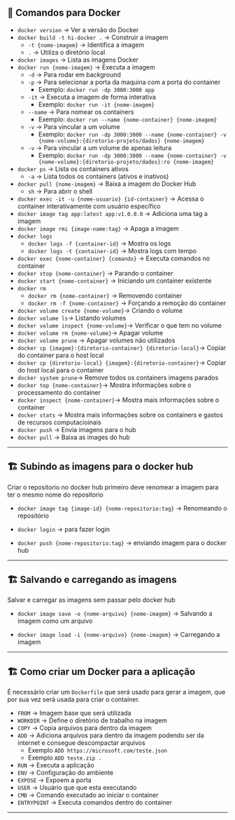 ## 🐳 Comandos para Docker

- `docker version` → Ver a versão do Docker
- `docker build -t hi-docker .` → Construir a imagem
  - `-t {nome-imagem}` → Identifica a imagem
  - `.` → Utiliza o diretório local
- `docker images` → Lista as imagens Docker
- `docker run {nome-imagem}` → Executa a imagem
  - `-d` → Para rodar em background
  - `-p` → Para selecionar a porta da maquina com a porta do container
    - Exemplo: `docker run -dp 3000:3000 app`
  - `-it` → Executa a imagem de forma interativa
    - Exemplo: `docker run -it {nome-imagem}`
  - `--name` → Para nomear os containers
    - Exemplo: `docker run --name {nome-container} {nome-imagem}`
  - `-v` → Para vincular a um volume
    - Exemplo: `docker run -dp 3000:3000 --name {nome-container} -v {nome-volume}:{diretorio-projeto/dados} {nome-imagem}`
  - `-v` → Para vincular a um volume de apenas leitura
    - Exemplo: `docker run -dp 3000:3000 --name {nome-container} -v {nome-volume}:{diretorio-projeto/dados}:ro {nome-imagem}`
- `docker ps` → Lista os containers ativos
  - `-a` → Lista todos os containers (ativos e inativos)
- `docker pull {nome-imagem}` → Baixa a imagem do Docker Hub
  - `sh` → Para abrir o shell
- `docker exec -it -u {nome-usuario} {id-container}` → Acessa o container interativamente com usuário específico
- `docker image tag app:latest app:v1.0.0.0` → Adiciona uma tag a imagem
- `docker image rmi {image-name:tag}` → Apaga a imagem
- `docker logs`
  - `docker logs -f {container-id}` → Mostra os logs
  - `docker logs -t {container-id}` → Mostra logs com tempo
- `docker exec {nome-container} {comando}` → Executa comandos no container
- `docker stop {nome-container}` → Parando o container
- `docker start {nome-container}` → Iniciando um container existente
- `docker rm`
  - `docker rm {nome-container}` → Removendo container
  - `docker rm -f {nome-container}` → Forçando a remoção do container
- `docker volume create {nome-volume}`→ Criando o volume
- `docker volume ls`→ Listando volumes
- `docker volume inspect {nome-volume}`→ Verificar o que tem no volume
- `docker volume rm {nome-volume}`→ Apagar volume
- `docker volume prune` → Apagar volumes não utilizados
- `docker cp {imagem}:{diretorio-container} {diretorio-local}`→ Copiar do container para o host local
- `docker cp {diretorio-local} {imagem}:{diretorio-container}`→ Copiar do host local para o container
- `docker system prune`→ Remove todos os containers imagens parados
- `docker top {nome-container}`→ Mostra informações sobre o processamento do container
- `docker inspect {nome-container}`→ Mostra mais informações sobre o container
- `docker stats` → Mostra mais informações sobre os containers e gastos de recursos computacioinais
- `docker push` → Envia imagens para o hub
- `docker pull` → Baixa as images do hub

---

## 🏗️ Subindo as imagens para o docker hub
Criar o repositorio no docker hub primeiro deve renomear a imagem para ter o mesmo nome do repositorio
- `docker image tag {image-id} {nome-repositorio:tag}` → Renomeando o repositório

- `docker login` → para fazer login
- `docker push {nome-repositorio:tag}` → enviando imagem para o docker hub

---

## 🏗️ Salvando e carregando as imagens
Salvar e carregar as imagens sem passar pelo docker hub
- `docker image save -o {nome-arquivo} {nome-imagem}` → Salvando a imagem como um arquivo

- `docker image load -i {nome-arquivo} {nome-imagem}` → Carregando a imagem

---

## 🏗️ Como criar um Docker para a aplicação

É necessário criar um `Dockerfile` que será usado para gerar a imagem, que por sua vez será usada para criar o container.

- `FROM` → Imagem base que será utilizada
- `WORKDIR` → Define o diretório de trabalho na imagem
- `COPY` → Copia arquivos para dentro da imagem
- `ADD` → Adiciona arquivos para dentro da imagem podendo ser da internet e consegue descompactar arquivos
  - Exemplo `ADD https://microsoft.com/teste.json`
  - Exemplo `ADD teste.zip .`
- `RUN` → Executa a aplicação
- `ENV` → Configuração do ambiente
- `EXPOSE` → Expoem a porta
- `USER` → Usuário que que esta executando
- `CMD` → Comando executado ao iniciar o container
- `ENTRYPOINT` → Executa comandos dentro do container
---
